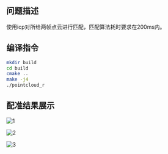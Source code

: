 

## 问题描述

使用icp对所给两帧点云进行匹配，匹配算法耗时要求在200ms内。



## 编译指令

```bash
mkdir build
cd build
cmake ..
make -j4
./pointcloud_r
```



## 配准结果展示

![1](https://github.com/Comp1exBoy/Wattman_Test/tree/main/The_1st/img/1.png)

![2](https://github.com/Comp1exBoy/Wattman_Test/tree/main/The_1st/img/2.png)

![3](https://github.com/Comp1exBoy/Wattman_Test/tree/main/The_1st/img/3.png)
